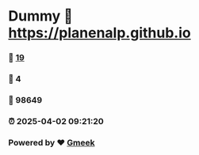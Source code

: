 # Dummy :link: https://planenalp.github.io 
### :page_facing_up: [19](https://planenalp.github.io/tag.html) 
### :speech_balloon: 4 
### :hibiscus: 98649 
### :alarm_clock: 2025-04-02 09:21:20 
### Powered by :heart: [Gmeek](https://github.com/Meekdai/Gmeek)
